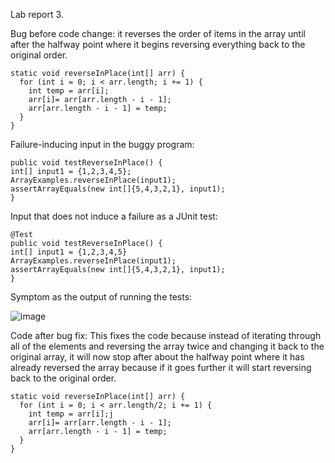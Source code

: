 
Lab report 3.


Bug before code change: it reverses the order of items in the array until after the halfway point where it begins reversing everything back to the original order.
```
static void reverseInPlace(int[] arr) {
  for (int i = 0; i < arr.length; i += 1) {
    int temp = arr[i];
    arr[i]= arr[arr.length - i - 1];
    arr[arr.length - i - 1] = temp;
  }
}
```



Failure-inducing input in the buggy program:
```
public void testReverseInPlace() {
int[] input1 = {1,2,3,4,5};
ArrayExamples.reverseInPlace(input1);
assertArrayEquals(new int[]{5,4,3,2,1}, input1);
}
```




Input that does not induce a failure as a JUnit test:
```
@Test
public void testReverseInPlace() {
int[] input1 = {1,2,3,4,5}
ArrayExamples.reverseInPlace(input1);
assertArrayEquals(new int[]{5,4,3,2,1}, input1);
}
```

Symptom as the output of running the tests:

![image](https://github.com/Malakelis/cse15l-lab-reports/assets/63074465/9bdaf18a-81ad-449e-97d2-6eb557bf9e8e)

Code after bug fix: This fixes the code because instead of iterating through all of the elements and reversing the array twice and changing it back to the original array, it will now stop after about the halfway point where it has already reversed the array because if it goes further it will start reversing back to the original order.
```
static void reverseInPlace(int[] arr) {
  for (int i = 0; i < arr.length/2; i += 1) {
    int temp = arr[i];j
    arr[i]= arr[arr.length - i - 1];
    arr[arr.length - i - 1] = temp;
  }
}
```


